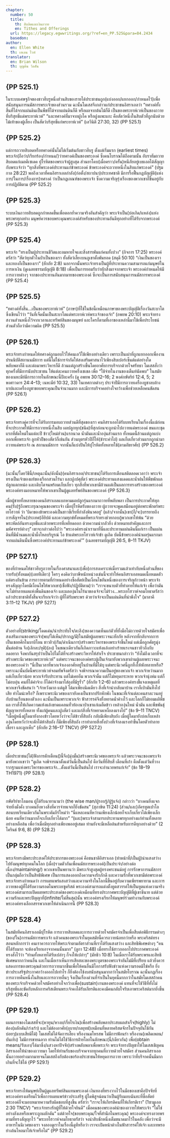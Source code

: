 ```yaml
---
chapter:
  number: 50
  title:
    th: สิบลิดและเงินถวาย
    en: Tithes and Offerings
  url: https://legacy.egwwritings.org/?ref=en_PP.525&para=84.2434
  basedon:
author:
  en: Ellen White
  th: เอเลน ไวท์
translator:
  en: Brian Wilson
  th: บุญต้น วิลสัน
---
```


## {PP 525.1}

ในระบบเศษฐกิจของชาวฮีบรูหนึ่งส่วนสิบของรายได้ประชาชนถูก(แบ่งออก/แยกออก/กำหนดไว้)เพื่อสนับสนุนการนมัสการพระเจ้าของส่วนรวม ฉะนั้นโมเสสจึงกล่าวแก่ประชาชนอิสราเอลว่า “ทศางค์ทั้งสิ้นที่ได้จากแผ่นดินเป็นพืชที่ได้จากแผ่นดินก็ดี หรือผลจากต้นไม้ก็ดี เป็นของพระยาห์เวห์เป็นของถวายที่บริสุทธิ์แด่พระยาห์เวห์” “และทศางค์ที่มาจากฝูงโค หรือฝูงแพะแกะ คือสัตว์หนึ่งในสิบตัวที่ถูกนับด้วยไม้เท้าของผู้เลี้ยง เป็นสัตว์บริสุทธิ์แก่พระยาห์เวห์” (เลวีนิติ 27:30, 32) {PP 525.1}

## {PP 525.2}

แต่การถวายสิบลดหรือทศางค์นั้นไม่ได้เริ่มต้นกับชาวฮีบรู ตั้งแต่เริ่มแรก (earliest times) พระเจ้า(ถือว่า/เรียกร้อง/กำหนด/)ว่าทศางค์เป็นของพระองค์ ซึ่งคนโบราณได้ถือตามนั้น อับราฮัมถวายสิบลดแก่เมลคีเซเดค ปุโรหิตของพระเจ้าผู้สูงสุด ส่วนยาโคบ(เมื่อคราว/ครั้น)หนีภัยอยู่เบธเอลได้สัญญากับพระเจ้าว่า “ทุกสิ่งที่พระองค์ประทานแก่ข้าพระองค์ ข้าพระองค์จะถวายหนึ่งในสิบแก่พระองค์” (ปฐมกาล 28:22) พอถึงเวลาที่คนอิสราเอลกำลัง(ก่อตั้ง/สถาปนา)ประเทศชาติ มีการรื้อฟื้นกฎบัญญัติ(แห่งการ/ในการ/เรื่องการ)ทศางค์ ว่าเป็นกฎเกณฑ์ของพระเจ้า ซึ่งความเจริญรุ่งเรืองของพวกเขาก็ขึ้นอยู่กับการปฏิบัติตาม {PP 525.2}

## {PP 525.3}

ระบบเงินถวายสิบลดถูกกำหลดขึ้นเพื่อตอกย้ำความจริงอันสำคัญว่า พระเจ้าเป็น(บ่อเกิด/แหล่ง)แห่งพระพรทุกอย่าง มนุษย์ควรขอบพระคุณพระองค์สำหรับของประทานอันดีทุกอย่างที่ได้รับจากพระองค์ {PP 525.3}

## {PP 525.4}

พระเจ้า “ทรงเป็นผู้ประทานชีวิตและลมหายใจและสิ่งสารพันแก่คนทั้งปวง” (กิจการ 17:25) พระองค์ตรัสว่า “สัตว์ทุกตัวในป่าเป็นของเรา ทั้งสัตว์เลี้ยงบนภูเขาตั้งพันยอด (สดุดี 50:10) “เงินเป็นของเรา และทองก็เป็นของเรา” (ฮักกัย 2:8) นอกจากนั้นพระเจ้าทรงเป็นผู้ที่ประทานความสามารถแก่มนุษย์ในการหาเงิน (ดูเฉลยธรรมบัญญัติ 8:18) เพื่อเป็นการยอมรับว่าทุักสิ่งมาจากพระเจ้า พระองค์กำหนดให้มีการถวายต่างๆ จากของประทานอันมากมายของพระองค์ ซึ่งจะเป็นการสนับสนุนการนมัสการพระองค์ {PP 525.4}

## {PP 525.5}

“ทศางค์ทั้งสิ้น…เป็นของพระยาห์เวห์” (ภาษา)ที่ใช้ในข้อนี้เหมือนภาษาของพระบัญญัติเรื่องวันสะบาโตซึ่งเขียนไว้ว่า “วันที่เจ็ดนั้นเป็นสะบาโตแด่พระยาห์เวห์พระเจ้าของเจ้า” (อพยพ 20:10) พระเจ้าทรงสงวนส่วนหนึ่งไว้จากเวลาและทรัพย์สินของมนุษย์ และใครก็ตามที่เอาของเหล่านี้มาใช้เพื่อประโยชน์ส่วนตัวถือว่ามีความผิด {PP 525.5}

## {PP 526.1}

พระเจ้าทรงกำหนดให้ทศางค์ถูกมอบไว้ให้คนเลวีใช้เพียงอย่างเดียว เพราะเป็นเผ่าที่ถูกแยกออกเพื่องานปรนนิบัติสถานนมัสการ แต่นี้ไม่ใช่การจำกัดให้สงเสริมศาสนาไว้เพียงสิบเปอร์เซ็นต์แต่อย่างใด พลับพลาก็ดี และต่อมาพระวิหารก็ดี ล้วนแต่ถูกสร้างขึ้นโดยอาศัยการบริจากด้วยใจศรัทธา โมเสสสั่งว่าทุกครั้งที่มีการนับประชาชน ให้แต่ละคนถวายครึ่งเชเขล เพื่อ “ใช้จ่ายในงานของเต็นท์นัดพบ”<!--Exodus 30:16 THSV Note: Tabernacle = พลับพลา and Tabernacle of the Congregation (tent of meeting) = เต็นท์นัดพบ They refer to the same thing.--> ในสมัยของเนหะมีย์มีการถวายในลักษณะนี้ปีละครั้ง (ดู อพยพ 30:12–16; 2 พงศ์กษัตริย์ 12:4, 5; 2 พงศาวดาร 24:4–13; เนหะมีย์ 10:32, 33) ในเทศกาลต่างๆ ประจำปีมีการถวายเครื่องบูชาลบล้างบาปและเครื่องบูชาขอบพระคุณเป็นจำนวนมาก<!--Combined two sentences. See Exodus 29:14 THSV for sin offering and 2 Chronicles 29:31 THSV thank offering--> และมีการบริจาคอย่างใจกว้างเพื่อช่วยเหลือคนขัดสน {PP 526.1}

## {PP 526.2}

พระเจ้าทรงคู่ควรที่จะได้รับการมอบถวายส่วนดีที่สุดของเรา คนอิสราเอลได้รับบทเรียนในเรื่องนี้แม้ก่อนที่จะประกาศให้มีการถวายหนึ่งในสิบ ผลปลูกทุก(ชนิด)ที่สุกก่อนจะถูกนำไปถวายแด่พระองค์ ขนแกะชุดแรกที่ตัดใหม่ในแต่ละปี ข้าว(ใหม่ส่วน)แรกนวด น้ำมันและน้ำองุ่นส่วนแรก ทั้งหมดนี้ล้วนแต่ถูกแบ่งออกเพื่อพระเจ้า ลูกหัวปีของสัตว์ก็เช่นกัน ส่วนบุตรหัวปีก็ให้(ชำระค่าไถ่) ผลเก็บเกี่ยวส่วนแรกถูกนำมาถวายแด่พระเจ้า ณ สถานนมัสการ จากนั้นก็แบ่งปันให้ปุโรหิตทั้งหลายใช้(ตามอัธยาศัย) {PP 526.2}

## {PP 526.3}

(ฉะนั้น/โดยวิธีนี้/เหตุฉะนั้น/ดังนั้น)(คนอิสราเอล/ประชาชน)ได้รับการเตือนสติตลอดเวลาว่า พระเจ้าทรงเป็นเจ้าของแท้ของเรือกสวนไร่นา และฝูงปศุสัตว์ พระองค์ประทานแสงแดดและน้ำฝนให้พืชพักผลปลูกแตกหน่อ และเติบโตจนพร้อมเก็บเกี่ยว ทุกสิ่งที่พวกเขามีล้วนแต่เป็นผลการทรงสร้างของพระองค์ พระองค์ทรงมอบหมายให้พวกเขาเป็นผู้ดูแลทรัพย์สินของพระองค์ {PP 526.3}

เมื่อผู้ชายทั้งหลายของคนอิสราเอลแบกหามผลปลูกรุ่นแรกมาถวายที่พลับพลา เป็นการประกาศให้ทุกคน(รับ)รู้ถึงพระกรุณาคุณของพระเจ้า<!--Romans 2:4 THSV on goodness of God--> เมื่อปุโรหิตรับของถวาย ผู้ถวายจะพูดเสมือนอยู่ต่อพระพักตร์พระเยโฮวาห์ ว่า ‘บิดาของข้าพระองค์เป็นชาวซีเรียที่กำลังพินาศอยู่’ (แล้ว/จากนั้น)เขา(ก็/จะ)บรรยายถึงการสัญจรใน(ประเทศ)อียิปต์ และความทุกข์ทั้งหมดที่พระเจ้าทรงช่วยกอบกู้พวกเขาให้พ้น “ด้วยพระหัตถ์อันทรงฤทธิ์และด้วยพระกรที่เหยียดออก ด้วยความน่ากลัวยิ่ง ด้วยหมายสำคัญและการมหัศจรรย์ต่างๆ” เขาจะกล่าวต่อไปว่า “พระองค์ทรงนำเรามาที่นี่และประทานแผ่นดินนี้แก่เรา เป็นแผ่นดินที่มีน้ำนมและน้ำผึ้งไหลบริบูรณ์ โอ ข้าแต่พระเยโฮวาห์เจ้าข้า ดูเถิด บัดนี้ข้าพระองค์นำผลรุ่นแรกมาจากแผ่นดินนั้นซึ่งพระองค์ประทานแก่ข้าพระองค์’” (เฉลยธรรมบัญญัติ 26:5, 8–11 TKJV)

## {PP 527.1}

ของที่กำหนดให้ชาวฮีบรูถวายในเรื่องศาสนาและ(เพื่อ)การสงเคราะห์เมื่อรวมแล้วเท่ากับหนึ่งส่วนสี่ของรายรับ(ทั้งหมด)(เลยทีเดียว) ใครๆ คงคิดว่าภาษีหนักหน่วงเช่นนี้จะทำให้คนอิสราเอลหมดเนื้อหมดตัว แต่ตรงกันข้าม การถวายตามที่กำหนดอย่างซื่อสัตย์เป็นเงื่อนไขอันหนึ่งของการเจริญก้าวหน้า พระเจ้าทรงสัญญาโดยมีเงื่อนไขให้พวกเขา(เชื่อฟัง/ปฏิบัติตาม)ว่า “เราจะขนาบตัวที่ทำลายให้แก่เจ้า เพื่อว่ามันจะไม่ทำลายผลแห่งพื้นดินของเจ้า และผลองุ่นในไร่นาของเจ้าจะไม่ร่วง...พระเยโฮวาห์จอมโยธาตรัสว่า แล้วประชาชาติทั้งสิ้นจะเรียกเจ้าว่า ผู้ที่ได้รับพระพร ด้วยว่าเจ้าจะเป็นแผ่นดินที่น่าพึงใจ” (มาลาคี 3:11–12 TKJV) {PP 527.1}

## {PP 527.2}

ตัวอย่างที่(striking/โดดเด่น/น่าประทับใจ/ตะลึง)ของความเห็นแก่ตัวที่ยั้งมือไม่ถวายด้วยใจสมัครเพื่อสงเสริมงานของพระเจ้า(พบ/ได้เห็น/ปรากฏ/มี)ในสมัยผู้เผยพระวจนะฮักกัย หลังจากที่กลับจากการเป็นเชลยศึกในบาบิโลน ชาวยิว(เร่ิม/ดำเนินการ)สร้างพระวิหารของพระเจ้าขึ้นใหม่ แต่เมื่อถูกศัตรูมุ่งมั่นต่อต้าน จึง(เลิกละ/ยุติ)(ลง) ในขณะเดียวกันก็เกิดภาวะแห้งแล้งอย่างร้ายแรงจนชาวยิวถึงกับอดอยาก จึงพากันสรุปว่าเป็นไปไม่ได้ที่จะสร้างพระวิหารให้สำเร็จ ประชาชนกล่าวว่า “ยังไม่ถึงเวลาที่จะสร้างพระนิเวศของพระยาห์เวห์” แต่พระวจนะขององค์พระผู้เป็นเจ้ามายังพวกเขาผ่านผู้เผยพระวจนะของพระองค์ว่า “นี่เป็นเวลาที่พวกเจ้าเองอาศัยอยู่ในบ้านที่มีไม้บุ แต่พระนิเวศนี้ถูกทิ้งให้พังทลายหรือ? เพราะฉะนั้นบัดนี้พระยาห์เวห์จอมทัพจึงตรัสว่า จงพิจารณาความเป็นอยู่ของพวกเจ้า พวกเจ้าหว่านมาก แต่เก็บเกี่ยวน้อย พวกเจ้ารับประทาน แต่ไม่เคยอิ่ม พวกเจ้าดื่ม แต่ก็ไม่หยุดกระหาย พวกเจ้านุ่งห่ม แต่ก็ไม่อบอุ่น คนที่ได้ค่าจ้าง ก็ได้ค่าจ้างมาใส่ถุงที่มีรูรั่ว” (ฮักกัย 1:2–6) แล้วพระองค์ทรงชี้แจงเหตุผลที่พวกเขาจึงขัดสนว่า “เจ้าหวังมาก แต่ดูสิ ได้มาเพียงนิดเดียว สิ่งที่เจ้านำกลับมาบ้าน เราก็เป่ามันทิ้งไปเสีย ทำไมน่ะหรือ? ก็เพราะพระนิเวศของเรายังคงเป็นซากปรักหักพัง ในขณะที่เจ้าแต่ละคนสาละวนอยู่กับบ้านเรือนของตัวเอง ฉะนั้นเป็นเพราะพวกเจ้า ฟ้าสวรรค์จึงยั้งหยาดน้ำค้างไว้ และโลกก็ไม่ยอมผลิพืชผล เราสั่งให้เกิดความแห้งแล้งขาดแคลนทั่วท้องนาป่าเขาแก่เมล็ดข้าว เหล้าองุ่นใหม่ น้ำมัน และพืชพันธุ์ธัญญาหารทั้งหลาย ทั้งแก่ผู้คนและฝูงสัตว์ และแก่สิ่งที่เจ้าหยาดเหงื่อลงแรงไป” (ข้อ 9–11 TNCV) “เมื่อผู้หนึ่งผู้ใดมายังกองข้าวโดยหวังว่าจะได้ข้าวยี่สิบถัง กลับมีเพียงสิบถัง เมื่อผู้ใดมายังบ่อเก็บเหล้าองุ่นโดยหวังว่าจะตักได้ห้าสิบถัง ก็มีเพียงยี่สิบถัง เราทำลายสิ่งทั้งปวงที่เจ้าลงแรงทำขึ้นโดยตัวทำลาย เชื้อรา และลูกเห็บ” (ฮักกัย 2:16–17 TNCV) {PP 527.2}

## {PP 528.1}

เมื่อประชาชน(ได้)ฟังการตักเตือน()นี้จึง(มุ่งมั้น)สร้างพระนิเวศของพระเจ้า แล้วพระวจนะของพระเจ้ามายังพวกเขาว่า “ดูเถิด จงพิจารณาตั้งแต่วันนี้เป็นต้นไป คือวันที่ยี่สิบสี่ เดือนที่เก้า คือตั้งแต่วันที่วางรากฐานแห่งพระวิหารของพระเจ้า...ตั้งแต่วันนี้เป็นต้นไป เราจะอำนวยพรแก่เจ้า” (ข้อ 18–19 TH1971) {PP 528.1}

## {PP 528.2}

กษัตริย์ซาโลมอน ผู้ได้รับฉายานามว่า (the wise man/ผู้รอบรู้/ผู้รู้แจ้ง) กล่าวว่า “บางคนยิ่งแจกจ่ายยิ่งมั่งคั่ง บางคนยิ่งหวงสิ่งที่ควรจ่ายแจกก็ยิ่งขัดสน” (สุภาษิต 11:24) (ส่วน/และ)อัครทูต<!--Luke 6:13 for “apostle.” THSV/TH1971/TNCV use อัครทูต but TKJV and TH1940 use อัครสาวก-->เปาโลสอนบทเรียนเดียวกันในพระคัมภีร์ใหม่ว่า “นี่แหละคนที่หว่านเพียงเล็กน้อยก็จะเก็บเกี่ยวได้เพียงเล็กน้อย คนที่หว่านมากก็จะเก็บเกี่ยวได้มาก” “(และ)พระเจ้าสามารถประทานพรทุกอย่างแก่ท่านทั้งหลายอย่างเหลือล้น เพื่อว่าเมื่อมีทุกอย่างเพียงพออยู่เสมอ ท่านยังจะมีเหลือล้นสำหรับการดีทุกอย่างด้วย” (2 โครินธ์ 9:6, 8) {PP 528.2}

## {PP 528.3}

พระเจ้าทรงมีพระประสงค์ให้ประชากรของพระองค์ คือชนชาติอิสราเอล (ทำหน้าที่/เป็นผู้)นำแสงสว่างไปยังมนุษย์ทุกคนในโลก (เมื่อ)รวมตัวกันเพื่อนมัสการพระองค์(เป็นประจำ/อย่างต่อเนื่อง/maintaining/) พวกเขาเป็นพยานว่า มีพระเจ้าสูงสุดผู้ทรงพระชนม์อยู่ การรักษาการนมัสการเป็นกลุ่มถือว่าเป็นสิทธิพิเศษ เป็นการแสดงออกถึงความจงรักภักดี และความรักที่พวกเขามีต่อพระองค์ พระเจ้าทรงกำหนดว่า การเผยแพร่แสงสว่างและความจริงในโลกนี้ขึ้นอยู่กับความเพียรพยายาม
และการถวายของผู้ที่ได้รับความรอดในพระเยซูคริสต์<!--the heavenly gift is a euphemism for salvation in Christ--> พระองค์สามารถแต่งตั้งทูตสวรรค์ให้เป็นทูตแห่งความจริง พระองค์สามารถเปิดเผยพระประสงค์ของพระองค์เหมือนที่ทรงประกาศพระบัญญัติที่ผู้เขาซีนาย แต่ด้วยความรักและพระปัญญาที่(infinite/ไม่สิ้นสุด)นั้น พระองค์ทรงเรียกให้มนุษย์ร่วมทำงานกับพระองค์ พระองค์ทรงเลือกสรรพวกเขาให้ดำเนินการนี้ {PP 528.3}

## {PP 528.4}

<!--The modern country of Israel did not exist when Ellen Write wrote “In the days of Israel”.-->ในสมัยทีคนอิสราเอลมีปุโรหิต การถวายสิบลดและการถวายด้วยใจสมัครจำเป็นเพื่อสืบต่อพิธีกรรมต่างๆ (ของ/ใน)การนมัสการพระเจ้า แล้วคนของพระเจ้าในยุคสมัยนี้ควรถวายน้อยกว่าหรือ พระคริสต์ทรงสอนหลักการว่า คนเราควรถวายให้พระเจ้าตามอัตราส่วนที่เราได้รับแสงสว่าง และสิทธิพิเศษต่างๆ “คนที่ได้รับมาก จะต้องเรียกเอาจากคนนั้นมาก” (ลูกา 12:48) เมื่อทรงใช้สาวกออกไปประกาศพระองค์ทรงสั่งไว้ว่า “ท่านทั้งหลายได้รับเปล่าๆ ก็จงให้เปล่าๆ” (มัทธิว 10:8) ในเมื่อเราได้รับพระพรและสิทธิพิเศษมากกว่าคนอื่น และในเมื่อเราเห็นการเสียสละของพระบุตรของพระเจ้าอันไม่มีที่เปรียบ แล้วยิ่งควรแสดงการของพระคุณด้วยการถวายมากขึ้นเพื่อให้คนอื่นมีโอกาสรับฟังข่าวแห่งความรอดมิใช่หรือ ยิ่งข่าวประเสริฐประกาศกว้างออกไปเท่าไร ก็ยิ่งต้องใช้งบสนับสนุนมากกว่าในสมัยโบราณ ฉะนั้นกฎเรื่องการถวายคืนหนึ่งในสิบและการถวายอื่นๆ จึงเป็นเรื่องด่วนที่จำเป็นในยุคนี้มากกว่าในสมัยโมเสส<!--economy here means system. But “Hebrew system” sounds funny.-->ถ้าคนของพระเจ้าบริจาคด้วยใจสมัครอย่างใจกว้างเพื่อ(sustain)งานของพระองค์ แทนที่จะใช้วิธีที่ทั้งไม่บริสุทธิ์และขัดกับหลักการคริสเตียน<!--missing “to fill his treasury”-->พระเจ้าคงได้รับเกียรติและคงมีคนกลับใจรับเอาพระคริสต์มากยิ่งขึ้น {PP 528.4}

## {PP 529.1}

แผนการของโมเสสที่จะ(หาทุน/หางบ/เรี่ยไรเงิน)เพื่อสร้างพลับพลาประสบผลสำเร็จ(highly) ไม่ต้อง(ผลักดัน/เร่งเร้า) และไม่ต้องอาศัย(อุบาย/กลยุทธ์)เหมือนที่หลายคริสตจักรในปัจจุบันใช้กันบ่อยๆ(แบบเสียมิได้) โมเสสไม่ได้จัดการเลี้ยง หรืองานมโหรสพ ไม่มีการฟ้อนรำ หรืองาน(เพลิดเพลน/บันเทิง) ไม่มีการขายฉลาก ท่านไม่ได้ใช้วิธีการฝ่ายโลกในลักษณะ(นี้/เดียวกัน) เพื่อ(obtain means/รับเอา/ได้มาซึ่ง/แสวงหาปัจจัย)สร้างพลับพลาเพื่อพระเจ้า พระเจ้าทรงปัญชาให้โมเสสเชิญคนอิสราเอลให้นำของถวายมา โดยให้ท่านรับของบริจาคจากทุกคนที่ถวายด้วยใจสมัคร ส่วนคนอิสราเอลนั้นถวายอย่างมากมายจนโมเสสถึงกับต้องขอร้องประชาชนให้หยุดการถวาย เพราะว่าที่บริจาคนั้นมีมากเกินที่จะใช้ได้ {PP 529.1}

## {PP 529.2}

พระเจ้าทรงให้มนุษย์เป็นผู้ดูแลทรัพย์สินแทนพระองค์ เงินทองที่ทรงวางไว้ในมือของเขาคือปัจจัยที่พระองค์ทรงเตรียมไว้เพื่อการเผยแพร่ข่าวประเสริฐ ผู้ใดพิสูจน์ตนว่าเป็นผู้รับมอบฉันทะที่ซื่อสัตย์ พระองค์ก็จะมอบหมายความรับผิดชอบที่สูงขึ้น ตรัสว่า “เราจะให้เกียรติคนที่ให้เกียรติเรา” (1ซามูเอล 2:30 TNCV) “พระเจ้าทรงรักผู้ที่ให้ด้วยใจยินดี”<!--(2โครินธ์ 9:7 TNCV)--> เมื่อคนของพระองค์นำของถวายให้พระเจ้า “ไม่ใช่อย่างลังเลหรือเพราะถูกผลักดัน”<!--(2โครินธ์ 9:7 TNCV)--> แต่ด้วยใจ(ขอบพระคุณ/ใจที่สำนึกในพระคุณ) พระองค์จะทรงอวยพรตามที่ทรงสัญญาไว้ “พระเยโฮวาห์จอมโยธาตรัสว่า จงนำสิบชักหนึ่งเต็มขนาดมาไว้ในคลัง เพื่อว่าจะมีอาหารในนิเวศของเรา จงลองดูเราในเรื่องนี้ดูทีหรือว่า เราจะเปิดหน้าต่างในฟ้าสวรรค์ให้เจ้า และเทพรอย่างล้นไหลมาให้เจ้าหรือไม่” {PP 529.2}